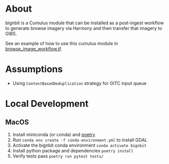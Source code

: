 # About

bignbit is a Cumulus module that can be installed as a post-ingest workflow to generate browse imagery via Harmony and then transfer that imagery to GIBS.

See an example of how to use this cumulus module in [browse_image_workflow.tf](/examples/cumulus-tf/browse_image_workflow.tf).

# Assumptions
 - Using `ContentBasedDeduplication` strategy for GITC input queue

# Local Development
## MacOS

1. Install miniconda (or conda) and [poetry](https://python-poetry.org/)
2. Run `conda env create -f conda-environment.yml` to install GDAL
3. Activate the bignbit conda environment `conda activate bignbit`
4. Install python package and dependencies `poetry install`
5. Verify tests pass `poetry run pytest tests/`
